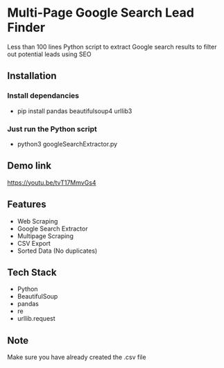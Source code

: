 # Multi-Page Google Search Lead Finder
Less than 100 lines Python script to extract Google search results to filter out potential leads using SEO

## Installation
### Install dependancies
- pip install pandas beautifulsoup4 urllib3
### Just run the Python script
- python3 googleSearchExtractor.py

## Demo link
https://youtu.be/tvT17MmvGs4

## Features

- Web Scraping
- Google Search Extractor
- Multipage Scraping
- CSV Export
- Sorted Data (No duplicates)

## Tech Stack

- Python
- BeautifulSoup
- pandas
- re
- urllib.request

## Note
Make sure you have already created the .csv file
